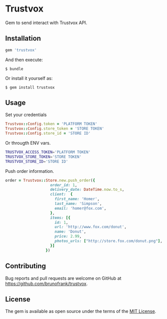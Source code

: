 # Trustvox

Gem to send interact with Trustvox API.

## Installation

```ruby
gem 'trustvox'
```

And then execute:

    $ bundle

Or install it yourself as:

    $ gem install trustvox

## Usage

Set your credentials

```ruby
Trustvox::Config.token = 'PLATFORM TOKEN'
Trustvox::Config.store_token = 'STORE TOKEN'
Trustvox::Config.store_id = 'STORE ID'
```

Or througth ENV vars.

```sh
TRUSTVOX_ACCESS_TOKEN='PLATFORM TOKEN'
TRUSTVOX_STORE_TOKEN='STORE TOKEN'
TRUSTVOX_STORE_ID='STORE ID'
```

Push order information.

```ruby
order = Trustvox::Store.new.push_order({
                    order_id: 1,
                    delivery_date: DateTime.now.to_s,
                    client:  {
                      first_name: 'Homer',
                      last_name: 'Simpson',
                      email: 'homer@fox.com',
                    },
                    items: [{
                      id: 1,
                      url: 'http://www.fox.com/donut',
                      name: 'Donut',
                      price: 2.99,
                      photos_urls: ["http://store.fox.com/donut.png"],
                    }]
                  })
```

## Contributing

Bug reports and pull requests are welcome on GitHub at https://github.com/brunofrank/trustvox.

## License

The gem is available as open source under the terms of the [MIT License](https://opensource.org/licenses/MIT).
